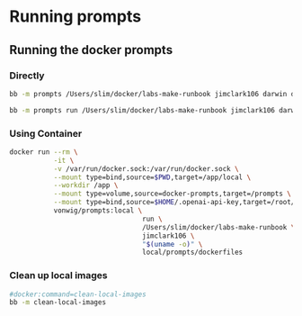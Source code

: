 # Running prompts

## Running the docker prompts

### Directly

```sh
bb -m prompts /Users/slim/docker/labs-make-runbook jimclark106 darwin docker
```

```sh
bb -m prompts run /Users/slim/docker/labs-make-runbook jimclark106 darwin prompts/dockerfiles
```

### Using Container

```sh
docker run --rm \
           -it \
           -v /var/run/docker.sock:/var/run/docker.sock \
           --mount type=bind,source=$PWD,target=/app/local \
           --workdir /app \
           --mount type=volume,source=docker-prompts,target=/prompts \
           --mount type=bind,source=$HOME/.openai-api-key,target=/root/.openai-api-key \
           vonwig/prompts:local \
                                 run \
                                 /Users/slim/docker/labs-make-runbook \
                                 jimclark106 \
                                 "$(uname -o)" \
                                 local/prompts/dockerfiles
```

### Clean up local images

```sh
#docker:command=clean-local-images
bb -m clean-local-images
```

